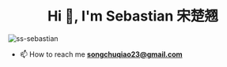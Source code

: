 <h1 align="center">Hi 👋, I'm Sebastian 宋楚翘</h1>
<p align="left"> <img src="https://komarev.com/ghpvc/?username=ss-sebastian&label=Profile%20views&color=0e75b6&style=flat" alt="ss-sebastian" /> </p>

- 📫 How to reach me **songchuqiao23@gmail.com**

